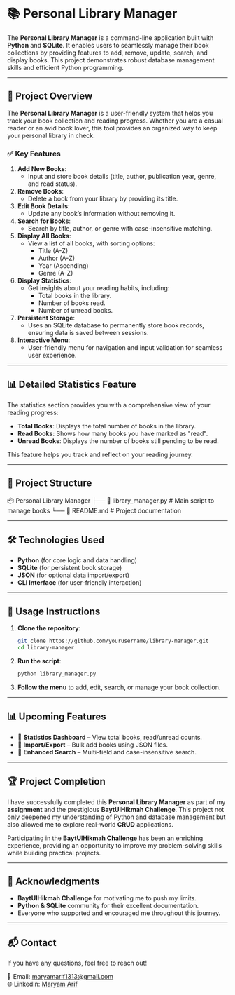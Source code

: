 # 📚 Personal Library Manager

The **Personal Library Manager** is a command-line application built with **Python** and **SQLite**. It enables users to seamlessly manage their book collections by providing features to add, remove, update, search, and display books. This project demonstrates robust database management skills and efficient Python programming.

---

## 📝 Project Overview

The **Personal Library Manager** is a user-friendly system that helps you track your book collection and reading progress. Whether you are a casual reader or an avid book lover, this tool provides an organized way to keep your personal library in check.

### ✅ Key Features

1. **Add New Books**:  
   - Input and store book details (title, author, publication year, genre, and read status).  
2. **Remove Books**:  
   - Delete a book from your library by providing its title.  
3. **Edit Book Details**:  
   - Update any book’s information without removing it.  
4. **Search for Books**:  
   - Search by title, author, or genre with case-insensitive matching.  
5. **Display All Books**:  
   - View a list of all books, with sorting options:  
      - Title (A-Z)  
      - Author (A-Z)  
      - Year (Ascending)  
      - Genre (A-Z)  
6. **Display Statistics**:  
   - Get insights about your reading habits, including:  
      - Total books in the library.  
      - Number of books read.  
      - Number of unread books.  
7. **Persistent Storage**:  
   - Uses an SQLite database to permanently store book records, ensuring data is saved between sessions.  
8. **Interactive Menu**:  
   - User-friendly menu for navigation and input validation for seamless user experience.  

---

## 📊 Detailed Statistics Feature

The statistics section provides you with a comprehensive view of your reading progress:

- **Total Books**: Displays the total number of books in the library.  
- **Read Books**: Shows how many books you have marked as "read".  
- **Unread Books**: Displays the number of books still pending to be read.  

This feature helps you track and reflect on your reading journey.

---

## 📂 Project Structure

📦 Personal Library Manager ├── 📄 library_manager.py # Main script to manage books └── 📄 README.md # Project documentation


---


## 🛠️ Technologies Used

- **Python** (for core logic and data handling)
- **SQLite** (for persistent book storage)
- **JSON** (for optional data import/export)
- **CLI Interface** (for user-friendly interaction)

---

## 📖 Usage Instructions

1. **Clone the repository**:  
    ```bash
    git clone https://github.com/yourusername/library-manager.git
    cd library-manager
    ```

2. **Run the script**:  
    ```bash
    python library_manager.py
    ```

3. **Follow the menu** to add, edit, search, or manage your book collection.

---

## 📊 Upcoming Features

- 📌 **Statistics Dashboard** – View total books, read/unread counts.
- 📌 **Import/Export** – Bulk add books using JSON files.
- 📌 **Enhanced Search** – Multi-field and case-insensitive search.

---

## 🏆 Project Completion

I have successfully completed this **Personal Library Manager** as part of my **assignment** and the prestigious **BaytUlHikmah Challenge**. This project not only deepened my understanding of Python and database management but also allowed me to explore real-world **CRUD** applications.

Participating in the **BaytUlHikmah Challenge** has been an enriching experience, providing an opportunity to improve my problem-solving skills while building practical projects.

---

## 📣 Acknowledgments

- **BaytUlHikmah Challenge** for motivating me to push my limits.
- **Python & SQLite** community for their excellent documentation.
- Everyone who supported and encouraged me throughout this journey.

---

## 📬 Contact

If you have any questions, feel free to reach out!

📧 Email: maryamarif1313@gmail.com  
🌐 LinkedIn: [Maryam Arif](https://www.linkedin.com/in/maryam-arif-71b0992b5?lipi=urn%3Ali%3Apage%3Ad_flagship3_profile_view_base_contact_details%3B2F6BFr%2FIQMWhNOruFtcX9w%3D%3D)  
